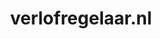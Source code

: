 ---
layout: post
title:  "verlofregelaar.nl"
internal_url:  "/data/verlofregelaar.nl.html"
categories: dutchgov
---